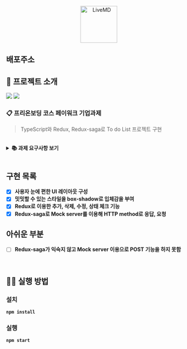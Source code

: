 <p align='middle'>
<a href='https://'><img src='https://paywork.io/images/logo-dark.png' width="100px;" alt="LiveMD" /></a></p>

## 배포주소

## 📌 프로젝트 소개

<p>
<img src="https://img.shields.io/github/languages/top/UlongChaS2/wanted_paywork?color=blue&logo=typescript"> </img>
<img src="https://img.shields.io/github/repo-size/UlongChaS2/wanted_paywork?color=%23&logo=Github"> </img>

</p>

### 📋 프리온보딩 코스 페이워크 기업과제

> TypeScript와 Redux, Redux-saga로 To do List 프로젝트 구현

<br/>

<details>
    <summary><STRONG>
    📚 과제 요구사항 보기
    <STRONG></summary>

#### **세부 가이드**

Base URL (해당 서버 주소는 작동하지 않는 서버입니다)

```jsx
http://dummy-server.io/
```

- 주어진 서버로 추가, 삭제, 수정, 상태 체크를 HTTP 메소드와 RESTful API를 이용하여 구현
</details>

<br/>

## 구현 목록

- [x] 사용자 눈에 편한 UI 레이아웃 구성
- [x] 밋밋할 수 있는 스타일을 box-shadow로 입체감을 부여
- [x] Redux로 이용한 추가, 삭제, 수정, 상태 체크 기능
- [x] Redux-saga로 Mock server를 이용해 HTTP method로 응답, 요청

## 아쉬운 부분

- [ ] Redux-saga가 익숙지 않고 Mock server 이용으로 POST 기능을 하지 못함

<br/>

## 👨‍💻 실행 방법

### 설치

`npm install`

### 실행

`npm start`
